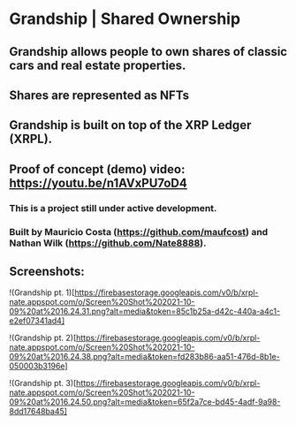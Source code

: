 # Grandship | Shared Ownership

## Grandship allows people to own shares of classic cars and real estate properties.
## Shares are represented as NFTs

## Grandship is built on top of the XRP Ledger (XRPL).

## Proof of concept (demo) video: https://youtu.be/n1AVxPU7oD4

### This is a project still under active development.

### Built by Mauricio Costa (https://github.com/maufcost) and Nathan Wilk (https://github.com/Nate8888).

## Screenshots:

!(Grandship pt. 1)[https://firebasestorage.googleapis.com/v0/b/xrpl-nate.appspot.com/o/Screen%20Shot%202021-10-09%20at%2016.24.31.png?alt=media&token=85c1b25a-d42c-440a-a4c1-e2ef07341ad4]

!(Grandship pt. 2)[https://firebasestorage.googleapis.com/v0/b/xrpl-nate.appspot.com/o/Screen%20Shot%202021-10-09%20at%2016.24.38.png?alt=media&token=fd283b86-aa51-476d-8b1e-050003b3196e]

!(Grandship pt. 3)[https://firebasestorage.googleapis.com/v0/b/xrpl-nate.appspot.com/o/Screen%20Shot%202021-10-09%20at%2016.24.50.png?alt=media&token=65f2a7ce-bd45-4adf-9a98-8dd17648ba45]
